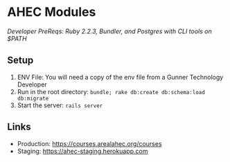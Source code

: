# AHEC Modules
*Developer PreReqs: Ruby 2.2.3, Bundler, and Postgres with CLI tools on $PATH*

## Setup
 1. ENV File: You will need a copy of the env file from a Gunner Technology Developer
 1. Run in the root directory: `bundle; rake db:create db:schema:load db:migrate`
 1. Start the server: `rails server`
## Links
 * Production: https://courses.arealahec.org/courses
 * Staging: https://ahec-staging.herokuapp.com
